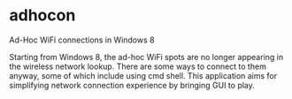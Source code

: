 # adhocon
Ad-Hoc WiFi connections in Windows 8

Starting from Windows 8, the ad-hoc WiFi spots are no longer appearing in the wireless network lookup. There are some ways to connect to them anyway, some of which include using cmd shell. This application aims for simplifying network connection experience by bringing GUI to play.
